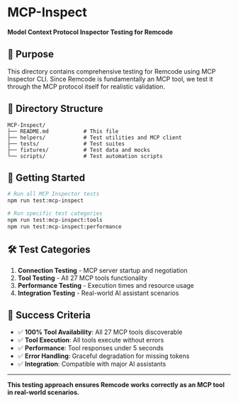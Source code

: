 # MCP-Inspect

**Model Context Protocol Inspector Testing for Remcode**

## 🎯 Purpose

This directory contains comprehensive testing for Remcode using MCP Inspector CLI. Since Remcode is fundamentally an MCP tool, we test it through the MCP protocol itself for realistic validation.

## 📁 Directory Structure

```
MCP-Inspect/
├── README.md           # This file
├── helpers/            # Test utilities and MCP client
├── tests/              # Test suites
├── fixtures/           # Test data and mocks
└── scripts/            # Test automation scripts
```

## 🚀 Getting Started

```bash
# Run all MCP Inspector tests
npm run test:mcp-inspect

# Run specific test categories  
npm run test:mcp-inspect:tools
npm run test:mcp-inspect:performance
```

## 🛠️ Test Categories

1. **Connection Testing** - MCP server startup and negotiation
2. **Tool Testing** - All 27 MCP tools functionality
3. **Performance Testing** - Execution times and resource usage
4. **Integration Testing** - Real-world AI assistant scenarios

## 🎯 Success Criteria

- ✅ **100% Tool Availability**: All 27 MCP tools discoverable
- ✅ **Tool Execution**: All tools execute without errors
- ✅ **Performance**: Tool responses under 5 seconds
- ✅ **Error Handling**: Graceful degradation for missing tokens
- ✅ **Integration**: Compatible with major AI assistants

---

**This testing approach ensures Remcode works correctly as an MCP tool in real-world scenarios.**

